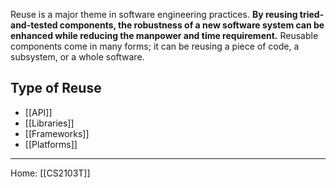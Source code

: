 Reuse is a major theme in software engineering practices. **By reusing tried-and-tested components, the robustness of a new software system can be enhanced while reducing the manpower and time requirement.** Reusable components come in many forms; it can be reusing a piece of code, a subsystem, or a whole software.

## Type of Reuse

- [[API]]
- [[Libraries]]
- [[Frameworks]]
- [[Platforms]]

---
Home: [[CS2103T]]
